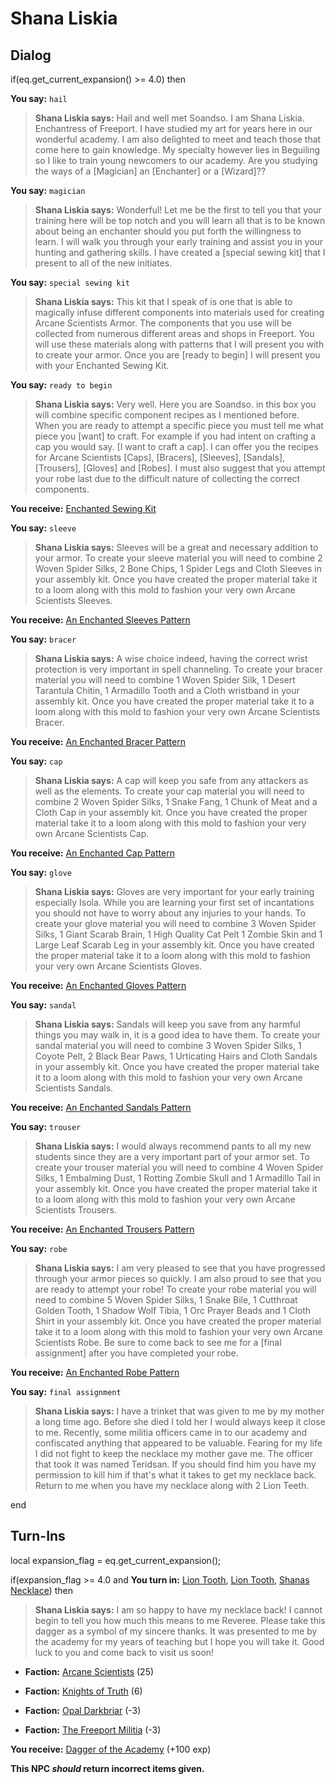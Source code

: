 # Shana Liskia
## Dialog

if(eq.get_current_expansion() >= 4.0) then


**You say:** `hail`




>**Shana Liskia says:** Hail and well met Soandso. I am Shana Liskia. Enchantress of Freeport. I have studied my art for years here in our wonderful academy. I am also delighted to meet and teach those that come here to gain knowledge. My specialty however lies in Beguiling so I like to train young newcomers to our academy. Are you studying the ways of a [Magician] an [Enchanter] or a [Wizard]??


**You say:** `magician`




>**Shana Liskia says:** Wonderful! Let me be the first to tell you that your training here will be top notch and you will learn all that is to be known about being an enchanter should you put forth the willingness to learn. I will walk you through your early training and assist you in your hunting and gathering skills. I have created a [special sewing kit] that I present to all of the new initiates.


**You say:** `special sewing kit`




>**Shana Liskia says:** This kit that I speak of is one that is able to magically infuse different components into materials used for creating Arcane Scientists Armor. The components that you use will be collected from numerous different areas and shops in Freeport. You will use these materials along with patterns that I will present you with to create your armor. Once you are [ready to begin] I will present you with your Enchanted Sewing Kit.


**You say:** `ready to begin`




>**Shana Liskia says:** Very well. Here you are Soandso. in this box you will combine specific component recipes as I mentioned before. When you are ready to attempt a specific piece you must tell me what piece you [want] to craft. For example if you had intent on crafting a cap you would say. [I want to craft a cap]. I can offer you the recipes for Arcane Scientists [Caps], [Bracers], [Sleeves], [Sandals], [Trousers], [Gloves] and [Robes]. I must also suggest that you attempt your robe last due to the difficult nature of collecting the correct components.



**You receive:**  [Enchanted Sewing Kit](/item/17260)


**You say:** `sleeve`




>**Shana Liskia says:** Sleeves will be a great and necessary addition to your armor. To create your sleeve material you will need to combine 2 Woven Spider Silks, 2 Bone Chips, 1 Spider Legs and Cloth Sleeves in your assembly kit. Once you have created the proper material take it to a loom along with this mold to fashion your very own Arcane Scientists Sleeves.



**You receive:**  [An Enchanted Sleeves Pattern](/item/22586)


**You say:** `bracer`




>**Shana Liskia says:** A wise choice indeed, having the correct wrist protection is very important in spell channeling. To create your bracer material you will need to combine 1 Woven Spider Silk, 1 Desert Tarantula Chitin, 1 Armadillo Tooth and a Cloth wristband in your assembly kit. Once you have created the proper material take it to a loom along with this mold to fashion your very own Arcane Scientists Bracer.



**You receive:**  [An Enchanted Bracer Pattern](/item/22584)


**You say:** `cap`




>**Shana Liskia says:** A cap will keep you safe from any attackers as well as the elements. To create your cap material you will need to combine 2 Woven Spider Silks, 1 Snake Fang, 1 Chunk of Meat and a Cloth Cap in your assembly kit. Once you have created the proper material take it to a loom along with this mold to fashion your very own Arcane Scientists Cap.



**You receive:**  [An Enchanted Cap Pattern](/item/22583)


**You say:** `glove`




>**Shana Liskia says:** Gloves are very important for your early training especially Isola. While you are learning your first set of incantations you should not have to worry about any injuries to your hands. To create your glove material you will need to combine 3 Woven Spider Silks, 1 Giant Scarab Brain, 1 High Quality Cat Pelt 1 Zombie Skin and 1 Large Leaf Scarab Leg in your assembly kit. Once you have created the proper material take it to a loom along with this mold to fashion your very own Arcane Scientists Gloves.



**You receive:**  [An Enchanted Gloves Pattern](/item/22588)


**You say:** `sandal`




>**Shana Liskia says:** Sandals will keep you save from any harmful things you may walk in, it is a good idea to have them. To create your sandal material you will need to combine 3 Woven Spider Silks, 1 Coyote Pelt, 2 Black Bear Paws, 1 Urticating Hairs and Cloth Sandals in your assembly kit. Once you have created the proper material take it to a loom along with this mold to fashion your very own Arcane Scientists Sandals.



**You receive:**  [An Enchanted Sandals Pattern](/item/22585)


**You say:** `trouser`




>**Shana Liskia says:** I would always recommend pants to all my new students since they are a very important part of your armor set. To create your trouser material you will need to combine 4 Woven Spider Silks, 1 Embalming Dust, 1 Rotting Zombie Skull and 1 Armadillo Tail in your assembly kit. Once you have created the proper material take it to a loom along with this mold to fashion your very own Arcane Scientists Trousers.



**You receive:**  [An Enchanted Trousers Pattern](/item/22587)


**You say:** `robe`




>**Shana Liskia says:** I am very pleased to see that you have progressed through your armor pieces so quickly. I am also proud to see that you are ready to attempt your robe! To create your robe material you will need to combine 5 Woven Spider Silks, 1 Snake Bile, 1 Cutthroat Golden Tooth, 1 Shadow Wolf Tibia, 1 Orc Prayer Beads and 1 Cloth Shirt in your assembly kit. Once you have created the proper material take it to a loom along with this mold to fashion your very own Arcane Scientists Robe. Be sure to come back to see me for a [final assignment] after you have completed your robe.



**You receive:**  [An Enchanted Robe Pattern](/item/22589)


**You say:** `final assignment`




>**Shana Liskia says:** I have a trinket that was given to me by my mother a long time ago. Before she died I told her I would always keep it close to me. Recently, some militia officers came in to our academy and confiscated anything that appeared to be valuable. Fearing for my life I did not fight to keep the necklace my mother gave me. The officer that took it was named Teridsan. If you should find him you have my permission to kill him if that's what it takes to get my necklace back. Return to me when you have my necklace along with 2 Lion Teeth.

end

## Turn-Ins



local expansion_flag = eq.get_current_expansion();




if(expansion_flag >= 4.0 and  **You turn in:** [Lion Tooth](/item/9917), [Lion Tooth](/item/9917), [Shanas Necklace](/item/9933)) then 


>**Shana Liskia says:** I am so happy to have my necklace back! I cannot begin to tell you how much this means to me Reveree. Please take this dagger as a symbol of my sincere thanks. It was presented to me by the academy for my years of teaching but I hope you will take it. Good luck to you and come back to visit us soon!


* __Faction:__ [Arcane Scientists](/faction/220) (25)


* __Faction:__ [Knights of Truth](/faction/281) (6)


* __Faction:__ [Opal Darkbriar](/faction/296) (-3)


* __Faction:__ [The Freeport Militia](/faction/330) (-3)


 **You receive:**  [Dagger of the Academy](/item/9938) (+100 exp)

**This NPC *should* return incorrect items given.**


